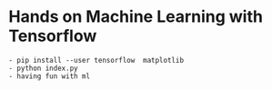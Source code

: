# Hands on Machine Learning with Tensorflow

```
- pip install --user tensorflow  matplotlib
- python index.py
- having fun with ml
```
